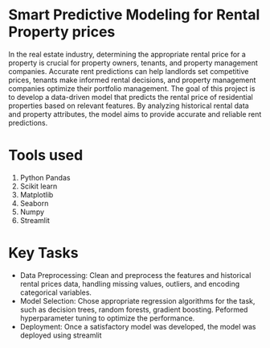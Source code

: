 # Smart Predictive Modeling for Rental Property prices
In the real estate industry, determining the appropriate rental price for a property is crucial for
property owners, tenants, and property management companies. Accurate rent predictions can
help landlords set competitive prices, tenants make informed rental decisions, and property
management companies optimize their portfolio management.
The goal of this project is to develop a data-driven model that predicts the rental price of
residential properties based on relevant features. By analyzing historical rental data and
property attributes, the model aims to provide accurate and reliable rent predictions.
# Tools used
1. Python Pandas
2. Scikit learn
3. Matplotlib
4. Seaborn
5. Numpy
6. Streamlit
# Key Tasks
* Data Preprocessing:
Clean and preprocess the features and historical rental prices data, handling missing
values, outliers, and encoding categorical variables.
* Model Selection:
Chose appropriate regression algorithms for the task, such as decision trees, random forests, gradient boosting. Peformed hyperparameter tuning to optimize the performance.
* Deployment:
Once a satisfactory model was developed, the model was deployed using streamlit
